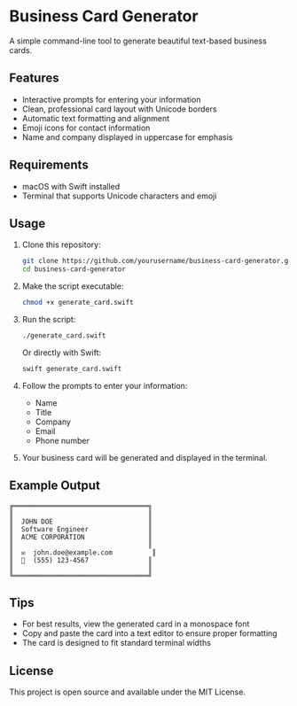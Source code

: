 # Business Card Generator

A simple command-line tool to generate beautiful text-based business cards.

## Features

- Interactive prompts for entering your information
- Clean, professional card layout with Unicode borders
- Automatic text formatting and alignment
- Emoji icons for contact information
- Name and company displayed in uppercase for emphasis

## Requirements

- macOS with Swift installed
- Terminal that supports Unicode characters and emoji

## Usage

1. Clone this repository:
   ```bash
   git clone https://github.com/yourusername/business-card-generator.git
   cd business-card-generator
   ```

2. Make the script executable:
   ```bash
   chmod +x generate_card.swift
   ```

3. Run the script:
   ```bash
   ./generate_card.swift
   ```
   
   Or directly with Swift:
   ```bash
   swift generate_card.swift
   ```

4. Follow the prompts to enter your information:
   - Name
   - Title
   - Company
   - Email
   - Phone number

5. Your business card will be generated and displayed in the terminal.

## Example Output

```
╔══════════════════════════════════╗
║                                  ║
║  JOHN DOE                        ║
║  Software Engineer               ║
║  ACME CORPORATION                ║
║                                  ║
║  ✉️  john.doe@example.com          ║
║  📱  (555) 123-4567               ║
║                                  ║
╚══════════════════════════════════╝
```

## Tips

- For best results, view the generated card in a monospace font
- Copy and paste the card into a text editor to ensure proper formatting
- The card is designed to fit standard terminal widths

## License

This project is open source and available under the MIT License. 